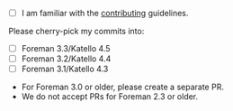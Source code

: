 
* [ ] I am familiar with the [contributing](CONTRIBUTING.md) guidelines.

Please cherry-pick my commits into:

* [ ] Foreman 3.3/Katello 4.5
* [ ] Foreman 3.2/Katello 4.4
* [ ] Foreman 3.1/Katello 4.3
* For Foreman 3.0 or older, please create a separate PR.
* We do not accept PRs for Foreman 2.3 or older.
